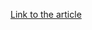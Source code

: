 [Link to the article](https://csecybsec.com/cse-news/cse-malware-zlab-operation-roman-holiday-hunting-the-russian-apt28/)
